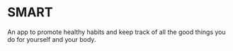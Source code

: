 # SMART
An app to promote healthy habits and keep track of all the good things you do for yourself and your body.
